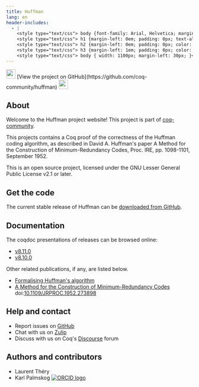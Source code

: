 ```yaml
---
title: Huffman
lang: en
header-includes:
  - |
    <style type="text/css"> body {font-family: Arial, Helvetica; margin-left: 5em; font-size: large;} </style>
    <style type="text/css"> h1 {margin-left: 0em; padding: 0px; text-align: center} </style>
    <style type="text/css"> h2 {margin-left: 0em; padding: 0px; color: #580909} </style>
    <style type="text/css"> h3 {margin-left: 1em; padding: 0px; color: #C05001;} </style>
    <style type="text/css"> body { width: 1100px; margin-left: 30px; }</style>
---
```


<div style="text-align:left"><img src="https://github.githubassets.com/images/modules/logos_page/Octocat.png" height="25" style="border:0px">
[View the project on GitHub](https://github.com/coq-community/huffman)
<img src="https://github.githubassets.com/images/modules/logos_page/Octocat.png" height="25" style="border:0px"></div>

## About

Welcome to the Huffman project website! This project is part of [coq-community](https://github.com/coq-community/manifesto).

This projects contains a Coq proof of the correctness of the Huffman coding algorithm,
as described in David A. Huffman's paper A Method for the Construction of Minimum-Redundancy
Codes, Proc. IRE, pp. 1098-1101, September 1952.

This is an open source project, licensed under the GNU Lesser General Public License v2.1 or later.

## Get the code

The current stable release of Huffman can be [downloaded from GitHub](https://github.com/coq-community/huffman/releases).

## Documentation

The coqdoc presentations of releases can be browsed online:

- [v8.11.0](docs/v8.11.0/coqdoc/toc.html)
- [v8.10.0](docs/v8.10.0/coqdoc/toc.html)

Other related publications, if any, are listed below.

- [Formalising Huffman's algorithm](https://hal.archives-ouvertes.fr/hal-02149909) 
- [A Method for the Construction of Minimum-Redundancy Codes](http://compression.ru/download/articles/huff/huffman_1952_minimum-redundancy-codes.pdf) doi:[10.1109/JRPROC.1952.273898](https://doi.org/10.1109/JRPROC.1952.273898)

## Help and contact

- Report issues on [GitHub](https://github.com/coq-community/huffman/issues)
- Chat with us on [Zulip](https://coq.zulipchat.com/#narrow/stream/237663-coq-community-devs.20.26.20users)
- Discuss with us on Coq's [Discourse](https://coq.discourse.group) forum

## Authors and contributors

- Laurent Théry
- Karl Palmskog [![ORCID logo](https://zenodo.org/static/img/orcid.png)](https://orcid.org/0000-0003-0228-1240)
